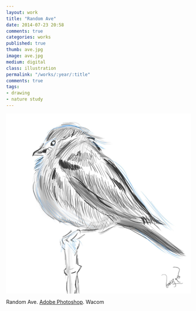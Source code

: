 ```yaml
---
layout: work
title: "Random Ave"
date: 2014-07-23 20:58
comments: true
categories: works
published: true
thumb: ave.jpg
image: ave.jpg
medium: digital
class: illustration
permalink: "/works/:year/:title"
comments: true
tags:
- drawing
- nature study
---
```

<img src="/images/works/ave.jpg" align="middle"/>

Random Ave. [Adobe Photoshop](https://www.facebook.com/Photoshop). Wacom